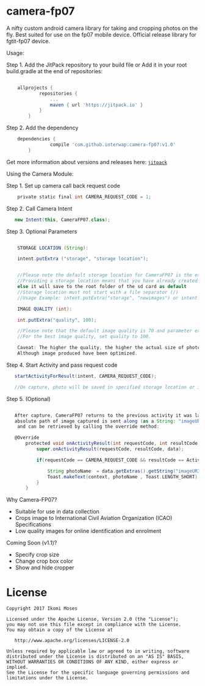 # camera-fp07
A nifty custom android camera library for taking and cropping photos on the fly. Best suited for use on the fp07 mobile device.
Official release library for fgtit-fp07 device.

Usage:

Step 1. Add the JitPack repository to your build file or
Add it in your root build.gradle at the end of repositories:

```gradle

    allprojects {
    		repositories {
    			...
    			maven { url 'https://jitpack.io' }
    		}
    	}

 ```

Step 2. Add the dependency
```gradle
    dependencies {
    	        compile 'com.github.interwap:camera-fp07:v1.0'
    	}
 ```

Get more information about versions and releases here: [`jitpack`](https://jitpack.io/#interwap/camera-fp07/v1.0)



Using the Camera Module:

Step 1. Set up camera call back request code

```gradle
    private static final int CAMERA_REQUEST_CODE = 1;
 ```

Step 2. Call Camera Intent

```gradle
   new Intent(this, CameraFP07.class);
 ```

 Step 3. Optional Parameters

 ```gradle

     STORAGE LOCATION (String):

     intent.putExtra ("storage", "storage location");


     //Please note the default storage location for CameraFP07 is the external storage.
     //Providing a storage location means that you have already created a folder or folders in your sd card
     else it will save to the root folder of the sd card as default
     //Storage location must not start with a file separator (/)
     //Usage Example: intent.putExtra("storage", "newimages") or intent.putExtra("storage", "newimages/today");

     IMAGE QUALITY (int):

     int.putExtra("quality", 100);

     //Please note that the default image quality is 70 and parameter expects integer
     //For the best image quality, set quality to 100.

     Caveat: The higher the quality, the higher the actual size of photo on device.
     Although image produced have been optimized.

  ```

 Step 4. Start Activity and pass request code
 ```gradle
    startActivityForResult(intent, CAMERA_REQUEST_CODE);

    //On capture, photo will be saved in specified storage location or in the root of your external storage if non was specified

  ```

 Step 5. (Optional)
  ```gradle

     After capture, CameraFP07 returns to the previous activity it was launched from. Optionally,
     absolute path of image captured is sent along (as a String: "imageURI")
      and can be retrieved by calling the override method:

     @Override
         protected void onActivityResult(int requestCode, int resultCode, Intent data) {
             super.onActivityResult(requestCode, resultCode, data);

             if(requestCode == CAMERA_REQUEST_CODE && resultCode == Activity.RESULT_OK){

                 String photoName  = data.getExtras().getString("imageURI");
                 Toast.makeText(context, photoName , Toast.LENGTH_SHORT).show();
             }
         }

   ```

  Why Camera-FP07?
  - Suitable for use in data collection
  - Crops image to International Civil Aviation Organization (ICAO) Specifications
  - Low quality images for online identification and enrolment

  Coming Soon (v1.1)?
  - Specify crop size
  - Change crop box color
  - Show and hide cropper

License
=======

    Copyright 2017 Ikomi Moses

    Licensed under the Apache License, Version 2.0 (the "License");
    you may not use this file except in compliance with the License.
    You may obtain a copy of the License at

       http://www.apache.org/licenses/LICENSE-2.0

    Unless required by applicable law or agreed to in writing, software
    distributed under the License is distributed on an "AS IS" BASIS,
    WITHOUT WARRANTIES OR CONDITIONS OF ANY KIND, either express or implied.
    See the License for the specific language governing permissions and
    limitations under the License.
